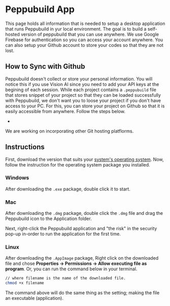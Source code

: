 # Peppubuild App

This page holds all information that is needed to setup a desktop application that runs Peppubuild in yur local environment. The goal is to build a self-hosted version of peppubuild that you can use anywhere. We use Google Firebase for authentication so you can access your account anywhere. You can also setup your Github account to store your codes so that they are not lost.

## How to Sync with Github

Peppubuild doesn't collect or store your personal information. You will notice this if you use Vision AI since you need to add your API keys at the begining of each session. While each project contains a `.peppubuild` file that stores snippet of your project so that they can be loaded successfully with Peppubuild, we don't want you to loose your project if you don't have access to your PC. For this, you can store your project on Github so that it is easily accessible from anywhere. Follow the steps below.

- 

We are working on incorporating other Git hosting platflorms.

## Instructions

First, download the version that suits your [system's operating system](). Now, follow the instruction for the operating system package you installed.

### Windows

After downloading the `.exe` package, double click it to start.

### Mac
After downloading the `.dmg` package, double click the `.dmg` file and drag the Peppubuild icon to the Application folder.

Next, right-click the Peppubuild application and "the risk" in the security pop-up in-order to run the application for the first time.

### Linux
After downloading the `.AppImage` package, Right click on the downloaded file and chose **Properties -> Permissions -> Allow executing file as program**. Or, you can run the command below in your terminal.

```bash
// where filename is the name of the downloaded file.
chmod +x filename
```

The command above will do the same thing as the setting; making the file an executable (application).